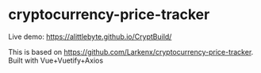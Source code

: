 # cryptocurrency-price-tracker

Live demo: https://alittlebyte.github.io/CryptBuild/

This is based on https://github.com/Larkenx/cryptocurrency-price-tracker. Built with Vue+Vuetify+Axios
